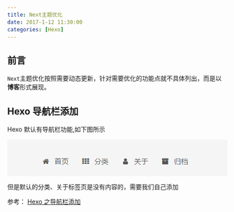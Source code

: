 ```yaml
---
title: Next主题优化
date: 2017-1-12 11:30:00
categories: [Hexo]
---
```




## 前言

`Next`主题优化按照需要动态更新，针对需要优化的功能点就不具体列出，而是以**博客**形式展现。



## Hexo 导航栏添加

Hexo 默认有导航栏功能,如下图所示

<img src="/images/navigation.png" width = 100%  height = 50% align =center>

但是默认的分类、关于标签页是没有内容的，需要我们自己添加

参考： [Hexo 之导航栏添加](http://blog.csdn.net/mynamelijun/article/details/52196184)



